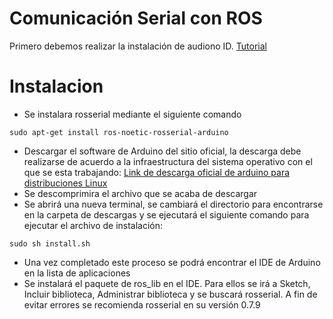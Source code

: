 # Comunicación Serial con ROS

Primero debemos realizar la instalación de audiono ID. [Tutorial](https://www.youtube.com/watch?reload=9&v=VWycQGTYAwU)
# Instalacion
* Se instalara rosserial mediante el siguiente comando

```
sudo apt-get install ros-noetic-rosserial-arduino
```
* Descargar el software de Arduino del sitio oficial, la descarga debe realizarse de acuerdo a la infraestructura del sistema operativo con el que se esta trabajando: [Link de descarga oficial de arduino para distribuciones Linux](https://docs.arduino.cc/software/ide-v1/tutorials/Linux)
* Se descomprimira el archivo que se acaba de descargar
* Se abrirá una nueva terminal, se cambiará el directorio para encontrarse en la carpeta de descargas y se ejecutará el siguiente comando para ejecutar el archivo de instalación:

```
sudo sh install.sh
```
* Una vez completado este proceso se podrá encontrar el IDE de Arduino en la lista de aplicaciones
* Se instalará el paquete de ros_lib en el IDE. Para ellos se irá a Sketch, Incluir biblioteca, Administrar biblioteca y se buscará rosserial. A fin de evitar errores se recomienda rosserial en su versión 0.7.9
